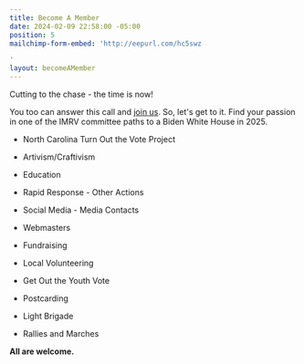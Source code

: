 ```yaml
---
title: Become A Member
date: 2024-02-09 22:58:00 -05:00
position: 5
mailchimp-form-embed: 'http://eepurl.com/hc5swz

'
layout: becomeAMember
---
```


Cutting to the chase - the time is now!

You too can  answer this call and [ join us](http://eepurl.com/hc5swz).  So, let's get to it.  Find your passion in one of the IMRV committee paths to a Biden White House in 2025.

* North Carolina Turn Out the Vote Project

* Artivism/Craftivism

* Education

* Rapid Response - Other Actions

* Social Media - Media Contacts

* Webmasters

* Fundraising

* Local Volunteering

* Get Out the Youth Vote

* Postcarding

* Light Brigade

* Rallies and Marches

**All are welcome.**
